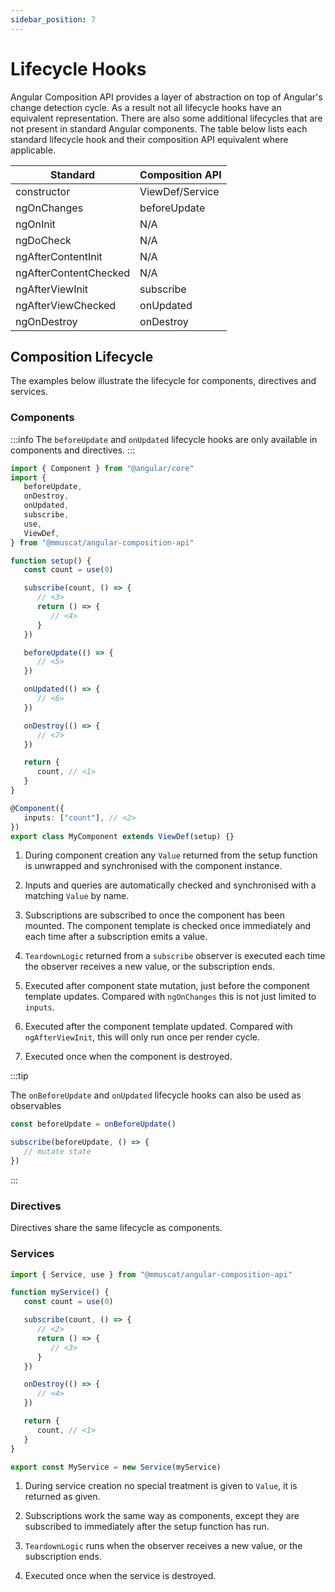 ```yaml
---
sidebar_position: 7
---
```


# Lifecycle Hooks

Angular Composition API provides a layer of abstraction on top of Angular's change detection cycle. As a result not
all lifecycle hooks have an equivalent representation. There are also some additional lifecycles that are not present
in standard Angular components. The table below lists each standard lifecycle hook and their composition API equivalent
where applicable.

| Standard              | Composition API |
| --------------------- | --------------- |
| constructor           | ViewDef/Service |
| ngOnChanges           | beforeUpdate    |
| ngOnInit              | N/A             |
| ngDoCheck             | N/A             |
| ngAfterContentInit    | N/A             |
| ngAfterContentChecked | N/A             |
| ngAfterViewInit       | subscribe       |
| ngAfterViewChecked    | onUpdated       |
| ngOnDestroy           | onDestroy       |

## Composition Lifecycle

The examples below illustrate the lifecycle for components, directives and services.

### Components

:::info
The `beforeUpdate` and `onUpdated` lifecycle hooks are only available in components and directives.
:::

```ts
import { Component } from "@angular/core"
import {
   beforeUpdate,
   onDestroy,
   onUpdated,
   subscribe,
   use,
   ViewDef,
} from "@mmuscat/angular-composition-api"

function setup() {
   const count = use(0)

   subscribe(count, () => {
      // <3>
      return () => {
         // <4>
      }
   })

   beforeUpdate(() => {
      // <5>
   })

   onUpdated(() => {
      // <6>
   })

   onDestroy(() => {
      // <7>
   })

   return {
      count, // <1>
   }
}

@Component({
   inputs: ["count"], // <2>
})
export class MyComponent extends ViewDef(setup) {}
```

1. During component creation any `Value` returned from the setup function is unwrapped and synchronised with the
   component instance.

2. Inputs and queries are automatically checked and synchronised with a matching `Value` by name.

3. Subscriptions are subscribed to once the component has been mounted. The component template is checked once
   immediately and each time after a subscription emits a value.

4. `TeardownLogic` returned from a `subscribe` observer is executed each time the observer receives a new value, or
   the subscription ends.

5. Executed after component state mutation, just before the component template updates. Compared with
   `ngOnChanges` this is not just limited to `inputs`.

6. Executed after the component template updated. Compared with `ngAfterViewInit`, this will only run once per render
   cycle.

7. Executed once when the component is destroyed.

:::tip

The `onBeforeUpdate` and `onUpdated` lifecycle hooks can also be used as observables

```ts
const beforeUpdate = onBeforeUpdate()

subscribe(beforeUpdate, () => {
   // mutate state
})
```

:::

### Directives

Directives share the same lifecycle as components.

### Services

```ts
import { Service, use } from "@mmuscat/angular-composition-api"

function myService() {
   const count = use(0)

   subscribe(count, () => {
      // <2>
      return () => {
         // <3>
      }
   })

   onDestroy(() => {
      // <4>
   })

   return {
      count, // <1>
   }
}

export const MyService = new Service(myService)
```

1. During service creation no special treatment is given to `Value`, it is returned as given.

2. Subscriptions work the same way as components, except they are subscribed to immediately after the setup function
   has run.

3. `TeardownLogic` runs when the observer receives a new value, or the subscription ends.

4. Executed once when the service is destroyed.
